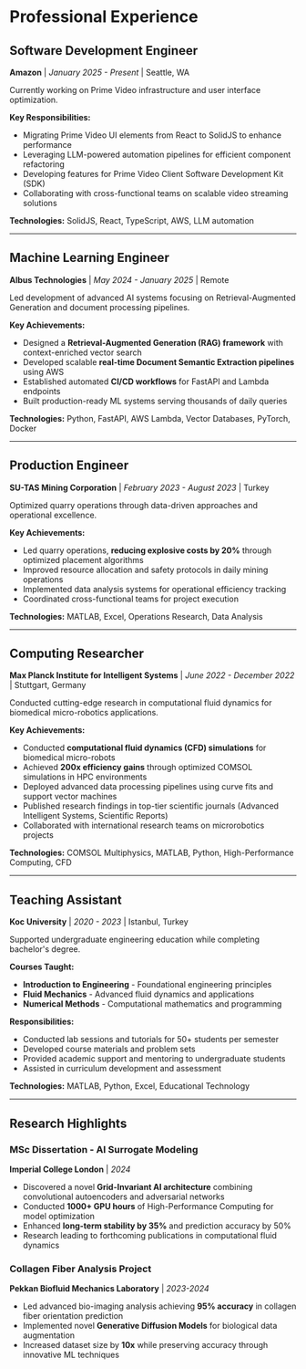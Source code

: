 # Professional Experience

## Software Development Engineer
**Amazon** | *January 2025 - Present* | Seattle, WA

Currently working on Prime Video infrastructure and user interface optimization.

**Key Responsibilities:**
- Migrating Prime Video UI elements from React to SolidJS to enhance performance
- Leveraging LLM-powered automation pipelines for efficient component refactoring
- Developing features for Prime Video Client Software Development Kit (SDK)
- Collaborating with cross-functional teams on scalable video streaming solutions

**Technologies:** SolidJS, React, TypeScript, AWS, LLM automation

---

## Machine Learning Engineer
**Albus Technologies** | *May 2024 - January 2025* | Remote

Led development of advanced AI systems focusing on Retrieval-Augmented Generation and document processing pipelines.

**Key Achievements:**
- Designed a **Retrieval-Augmented Generation (RAG) framework** with context-enriched vector search
- Developed scalable **real-time Document Semantic Extraction pipelines** using AWS
- Established automated **CI/CD workflows** for FastAPI and Lambda endpoints
- Built production-ready ML systems serving thousands of daily queries

**Technologies:** Python, FastAPI, AWS Lambda, Vector Databases, PyTorch, Docker

---

## Production Engineer
**SU-TAS Mining Corporation** | *February 2023 - August 2023* | Turkey

Optimized quarry operations through data-driven approaches and operational excellence.

**Key Achievements:**
- Led quarry operations, **reducing explosive costs by 20%** through optimized placement algorithms
- Improved resource allocation and safety protocols in daily mining operations
- Implemented data analysis systems for operational efficiency tracking
- Coordinated cross-functional teams for project execution

**Technologies:** MATLAB, Excel, Operations Research, Data Analysis

---

## Computing Researcher
**Max Planck Institute for Intelligent Systems** | *June 2022 - December 2022* | Stuttgart, Germany

Conducted cutting-edge research in computational fluid dynamics for biomedical micro-robotics applications.

**Key Achievements:**
- Conducted **computational fluid dynamics (CFD) simulations** for biomedical micro-robots
- Achieved **200x efficiency gains** through optimized COMSOL simulations in HPC environments
- Deployed advanced data processing pipelines using curve fits and support vector machines
- Published research findings in top-tier scientific journals (Advanced Intelligent Systems, Scientific Reports)
- Collaborated with international research teams on microrobotics projects

**Technologies:** COMSOL Multiphysics, MATLAB, Python, High-Performance Computing, CFD

---

## Teaching Assistant
**Koc University** | *2020 - 2023* | Istanbul, Turkey

Supported undergraduate engineering education while completing bachelor's degree.

**Courses Taught:**
- **Introduction to Engineering** - Foundational engineering principles
- **Fluid Mechanics** - Advanced fluid dynamics and applications
- **Numerical Methods** - Computational mathematics and programming

**Responsibilities:**
- Conducted lab sessions and tutorials for 50+ students per semester
- Developed course materials and problem sets
- Provided academic support and mentoring to undergraduate students
- Assisted in curriculum development and assessment

**Technologies:** MATLAB, Python, Excel, Educational Technology

---

## Research Highlights

### MSc Dissertation - AI Surrogate Modeling
**Imperial College London** | *2024*

- Discovered a novel **Grid-Invariant AI architecture** combining convolutional autoencoders and adversarial networks
- Conducted **1000+ GPU hours** of High-Performance Computing for model optimization
- Enhanced **long-term stability by 35%** and prediction accuracy by 50%
- Research leading to forthcoming publications in computational fluid dynamics

### Collagen Fiber Analysis Project
**Pekkan Biofluid Mechanics Laboratory** | *2023-2024*

- Led advanced bio-imaging analysis achieving **95% accuracy** in collagen fiber orientation prediction
- Implemented novel **Generative Diffusion Models** for biological data augmentation
- Increased dataset size by **10x** while preserving accuracy through innovative ML techniques

